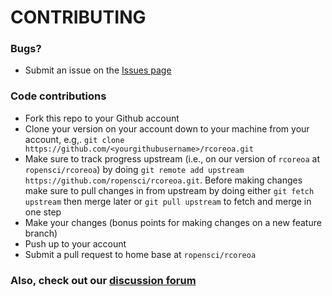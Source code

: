 # CONTRIBUTING #

### Bugs?

* Submit an issue on the [Issues page](https://github.com/ropensci/rcoreoa/issues)

### Code contributions

* Fork this repo to your Github account
* Clone your version on your account down to your machine from your account, e.g,. `git clone https://github.com/<yourgithubusername>/rcoreoa.git`
* Make sure to track progress upstream (i.e., on our version of `rcoreoa` at `ropensci/rcoreoa`) by doing `git remote add upstream https://github.com/ropensci/rcoreoa.git`. Before making changes make sure to pull changes in from upstream by doing either `git fetch upstream` then merge later or `git pull upstream` to fetch and merge in one step
* Make your changes (bonus points for making changes on a new feature branch)
* Push up to your account
* Submit a pull request to home base at `ropensci/rcoreoa`

### Also, check out our [discussion forum](https://discuss.ropensci.org)
